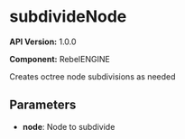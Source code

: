 # subdivideNode

**API Version:** 1.0.0

**Component:** RebelENGINE

Creates octree node subdivisions as needed

## Parameters

- **node**: Node to subdivide

